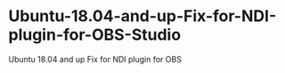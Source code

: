 # Ubuntu-18.04-and-up-Fix-for-NDI-plugin-for-OBS-Studio
Ubuntu 18.04 and up Fix for NDI plugin for OBS 
